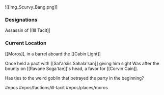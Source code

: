 ![[img_Scurvy_Bang.png]]

### Designations
Assassin of [[Ill Tacit]] 

### Current Location
[[Moros]], in a barrel aboard the [[Cabin Light]]

Once held a pact with [[Sal'a'siis Sahala'san]] giving him sight
Was after the bounty on [[Ravane Soga'tae]]'s head, a favor for [[Corvin Cain]].

Has ties to the weird goblin that betrayed the party in the beginning?


#npcs #npcs/factions/ill-tacit #npcs/places/moros 